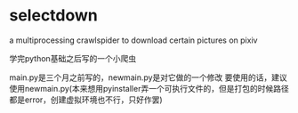 # selectdown
a multiprocessing crawlspider to download certain pictures on pixiv

学完python基础之后写的一个小爬虫

main.py是三个月之前写的，newmain.py是对它做的一个修改
要使用的话，建议使用newmain.py(本来想用pyinstaller弄一个可执行文件的，但是打包的时候路径都是error，创建虚拟环境也不行，只好作罢)
